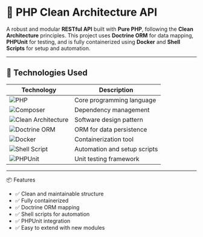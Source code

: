 # 🧱 PHP Clean Architecture API

A robust and modular **RESTful API** built with **Pure PHP**, following the **Clean Architecture** principles. This project uses **Doctrine ORM** for data mapping, **PHPUnit** for testing, and is fully containerized using **Docker** and **Shell Scripts** for setup and automation.

---

## 🚀 Technologies Used

| Technology | Description |
|-----------|-------------|
| ![PHP](https://img.shields.io/badge/PHP-777BB4?style=for-the-badge&logo=php&logoColor=white) | Core programming language |
![Composer](https://img.shields.io/badge/Composer-885630?style=for-the-badge&logo=composer&logoColor=white) | Dependency management |
| ![Clean Architecture](https://img.shields.io/badge/Clean%20Architecture-Pattern-brightgreen?style=for-the-badge) | Software design pattern |
| ![Doctrine ORM](https://img.shields.io/badge/Doctrine-FF7139?style=for-the-badge&logo=doctrine&logoColor=white) | ORM for data persistence |
| ![Docker](https://img.shields.io/badge/Docker-2496ED?style=for-the-badge&logo=docker&logoColor=white) | Containerization tool |
| ![Shell Script](https://img.shields.io/badge/Shell-121011?style=for-the-badge&logo=gnu-bash&logoColor=white) | Automation and setup scripts |
| ![PHPUnit](https://img.shields.io/badge/PHPUnit-3A2C8A?style=for-the-badge&logo=php&logoColor=white) | Unit testing framework |

---
📦 Features

- ✅ Clean and maintainable structure
- ✅ Fully containerized
- ✅ Doctrine ORM mapping
- ✅ Shell scripts for automation
- ✅ PHPUnit integration
- ✅ Easy to extend with new modules
